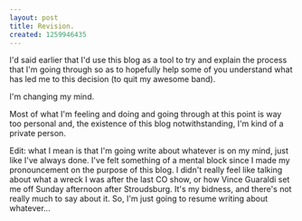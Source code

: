 ```yaml
--- 
layout: post
title: Revision.
created: 1259946435
---
```

<p>I'd said earlier that I'd use this blog as a tool to try and explain the process that I'm going through so as to hopefully help some of you understand what has led me to this decision (to quit my awesome band).  </p>

<p>I'm changing my mind.</p>

<p>Most of what I'm feeling and doing and going through at this point is way too personal and, the existence of this blog notwithstanding, I'm kind of a private person.</p>

<p>Edit: what I mean is that I'm going write about whatever is on my mind, just like I've always done.  I've felt something of a mental block since I made my pronouncement on the purpose of this blog.  I didn't really feel like talking about what a wreck I was after the last CO show, or how Vince Guaraldi set me off Sunday afternoon after Stroudsburg.  It's my bidness, and there's not really much to say about it.  So, I'm just going to resume writing about whatever...</p>
